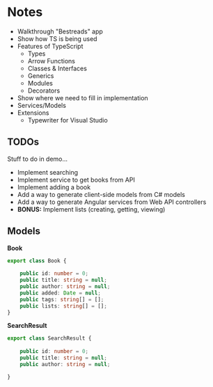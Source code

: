 # Notes

- Walkthrough "Bestreads" app
- Show how TS is being used
- Features of TypeScript
    - Types
    - Arrow Functions 
    - Classes & Interfaces
    - Generics
    - Modules
    - Decorators
- Show where we need to fill in implementation
- Services/Models
- Extensions
    - Typewriter for Visual Studio
    
## TODOs

Stuff to do in demo...

- Implement searching
- Implement service to get books from API
- Implement adding a book
- Add a way to generate client-side models from C# models
- Add a way to generate Angular services from Web API controllers    
- **BONUS:** Implement lists (creating, getting, viewing)
    
## Models

**Book**

```typescript
export class Book {
    
    public id: number = 0;
    public title: string = null;
    public author: string = null;
    public added: Date = null;
    public tags: string[] = [];
    public lists: string[] = [];
}
```

**SearchResult**

```typescript
export class SearchResult {
    
    public id: number = 0;
    public title: string = null;
    public author: string = null;

}
```